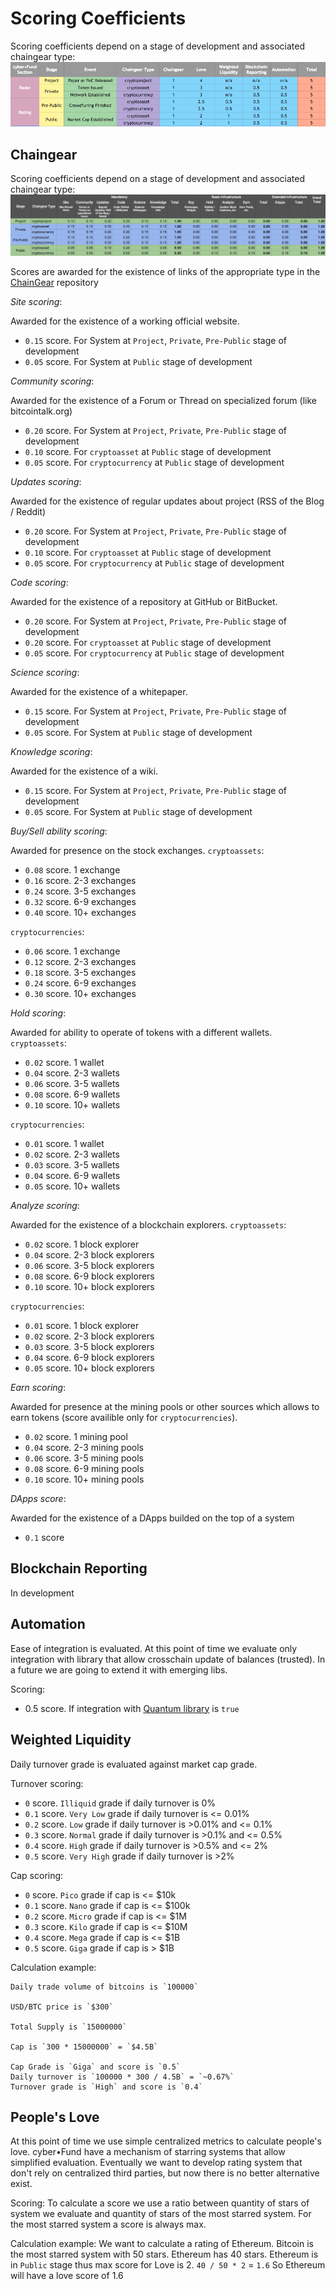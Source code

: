 # Scoring Coefficients

Scoring coefficients depend on a stage of development and associated chaingear type:
![scoring_table](scoring.png)

## Chaingear

Scoring coefficients depend on a stage of development and associated chaingear type:
![chaingear_scoring](chaingear_scoring.png)

Scores are awarded for the existence of links of the appropriate type in the [ChainGear](https://github.com/cyberFund/chaingear) repository

*Site scoring*:

Awarded for the existence of a working official website.
- `0.15` score. For System at `Project`, `Private`, `Pre-Public` stage of development
- `0.05` score. For System at `Public` stage of development

*Community scoring*:

Awarded for the existence of a Forum or Thread on specialized forum (like bitcointalk.org)
- `0.20` score. For System at `Project`, `Private`, `Pre-Public` stage of development
- `0.10` score. For `cryptoasset` at `Public` stage of development
- `0.05` score. For `cryptocurrency` at `Public` stage of development

*Updates scoring*:

Awarded for the existence of regular updates about project (RSS of the Blog / Reddit)
- `0.20` score. For System at `Project`, `Private`, `Pre-Public` stage of development
- `0.10` score. For `cryptoasset` at `Public` stage of development
- `0.05` score. For `cryptocurrency` at `Public` stage of development

*Code scoring*:

Awarded for the existence of a repository at GitHub or BitBucket. 
- `0.20` score. For System at `Project`, `Private`, `Pre-Public` stage of development
- `0.20` score. For `cryptoasset` at `Public` stage of development
- `0.05` score. For `cryptocurrency` at `Public` stage of development

*Science scoring*:

Awarded for the existence of a whitepaper.
- `0.15` score. For System at `Project`, `Private`, `Pre-Public` stage of development
- `0.05` score. For System at `Public` stage of development

*Knowledge scoring*:

Awarded for the existence of a wiki.
- `0.15` score. For System at `Project`, `Private`, `Pre-Public` stage of development
- `0.05` score. For System at `Public` stage of development

*Buy/Sell ability scoring*:

Awarded for presence on the stock exchanges.
`cryptoassets`: 
- `0.08` score. 1 exchange
- `0.16` score. 2-3 exchanges
- `0.24` score. 3-5 exchanges
- `0.32` score. 6-9 exchanges
- `0.40` score. 10+ exchanges

`cryptocurrencies`:
- `0.06` score. 1 exchange
- `0.12` score. 2-3 exchanges
- `0.18` score. 3-5 exchanges
- `0.24` score. 6-9 exchanges
- `0.30` score. 10+ exchanges

*Hold scoring*:

Awarded for ability to operate of tokens with a different wallets.
`cryptoassets`: 
- `0.02` score. 1 wallet
- `0.04` score. 2-3 wallets
- `0.06` score. 3-5 wallets
- `0.08` score. 6-9 wallets
- `0.10` score. 10+ wallets

`cryptocurrencies`:
- `0.01` score. 1 wallet
- `0.02` score. 2-3 wallets
- `0.03` score. 3-5 wallets
- `0.04` score. 6-9 wallets
- `0.05` score. 10+ wallets

*Analyze scoring*:

Awarded for the existence of a blockchain explorers.
`cryptoassets`: 
- `0.02` score. 1 block explorer
- `0.04` score. 2-3 block explorers
- `0.06` score. 3-5 block explorers
- `0.08` score. 6-9 block explorers
- `0.10` score. 10+ block explorers

`cryptocurrencies`:
- `0.01` score. 1 block explorer
- `0.02` score. 2-3 block explorers
- `0.03` score. 3-5 block explorers
- `0.04` score. 6-9 block explorers
- `0.05` score. 10+ block explorers

*Earn scoring*:

Awarded for presence at the mining pools or other sources which allows to earn tokens (score availible only for `cryptocurrencies`).
- `0.02` score. 1 mining pool
- `0.04` score. 2-3 mining pools
- `0.06` score. 3-5 mining pools
- `0.08` score. 6-9 mining pools
- `0.10` score. 10+ mining pools

*DApps score*:

Awarded for the existence of a DApps builded on the top of a system  
- `0.1` score

## Blockchain Reporting

In development

## Automation

Ease of integration is evaluated. At this point of time we evaluate only integration with library that allow crosschain update of balances (trusted). In a future we are going to extend it with emerging libs.

Scoring:
- 0.5 score. If integration with [Quantum library](https://github.com/cyberFund/quantum) is `true`

## Weighted Liquidity

Daily turnover grade is evaluated against market cap grade.

Turnover scoring:
- `0` score. `Illiquid` grade if daily turnover is 0%
- `0.1` score. `Very Low` grade if daily turnover is <= 0.01%
- `0.2` score. `Low` grade if daily turnover is >0.01% and <= 0.1%
- `0.3` score. `Normal` grade if daily turnover is >0.1% and <= 0.5%
- `0.4` score. `High` grade if daily turnover is >0.5% and <= 2%
- `0.5` score. `Very High` grade if daily turnover is >2%

Cap scoring:
- `0` score. `Pico` grade if cap is <= $10k
- `0.1` score. `Nano` grade if cap is <= $100k
- `0.2` score. `Micro` grade if cap is <= $1M
- `0.3` score. `Kilo` grade if cap is <= $10M
- `0.4` score. `Mega` grade if cap is <= $1B
- `0.5` score. `Giga` grade if cap is > $1B

Calculation example:
```
Daily trade volume of bitcoins is `100000`

USD/BTC price is `$300`

Total Supply is `15000000`

Cap is `300 * 15000000` = `$4.5B`

Cap Grade is `Giga` and score is `0.5`
Daily turnover is `100000 * 300 / 4.5B` = `~0.67%`
Turnover grade is `High` and score is `0.4`
```

## People's Love

At this point of time we use simple centralized metrics to calculate people's love. cyber•Fund have a mechanism of starring systems that allow simplified evaluation. Eventually we want to develop rating system that don't rely on centralized third parties, but now there is no better alternative exist.

Scoring:
To calculate a score we use a ratio between quantity of stars of system we evaluate and quantity of stars of the most starred system. For the most starred system a score is always max.

Calculation example:
We want to calculate a rating of Ethereum. Bitcoin is the most starred system with 50 stars. Ethereum has 40 stars. Ethereum is in `Public` stage thus max score for Love is 2.
`40 / 50 * 2` = `1.6`
So Ethereum will have a love score of 1.6
